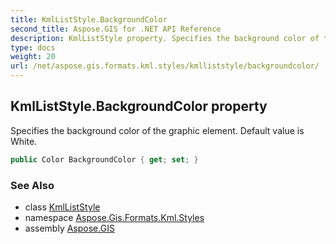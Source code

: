 ```yaml
---
title: KmlListStyle.BackgroundColor
second_title: Aspose.GIS for .NET API Reference
description: KmlListStyle property. Specifies the background color of the graphic element. Default value is White
type: docs
weight: 20
url: /net/aspose.gis.formats.kml.styles/kmlliststyle/backgroundcolor/
---
```

## KmlListStyle.BackgroundColor property

Specifies the background color of the graphic element. Default value is White.

```csharp
public Color BackgroundColor { get; set; }
```

### See Also

* class [KmlListStyle](../)
* namespace [Aspose.Gis.Formats.Kml.Styles](../../kmlliststyle/)
* assembly [Aspose.GIS](../../../)


